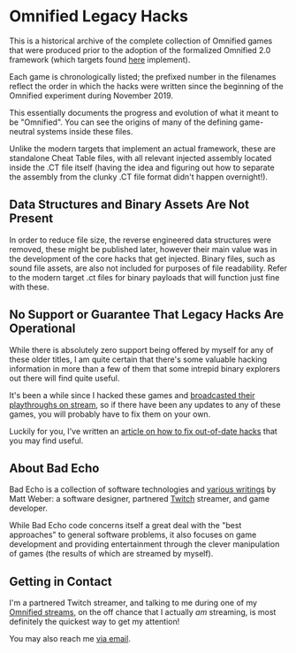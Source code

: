 # Omnified Legacy Hacks

This is a historical archive of the complete collection of Omnified games that were produced prior to the adoption of the formalized Omnified 2.0 framework (which targets found [here](https://github.com/BadEcho/omnified-hacks/tree/master/targets) implement).

Each game is chronologically listed; the prefixed number in the filenames reflect the order in which the hacks were written since the beginning of the Omnified experiment during November 2019.  

This essentially documents the progress and evolution of what it meant to be "Omnified". You can see the origins of many of the defining game-neutral systems inside these files.  

Unlike the modern targets that implement an actual framework, these are standalone Cheat Table files, with all relevant injected assembly located inside the .CT file itself (having the idea and figuring out how to separate the assembly from the clunky .CT file format didn't happen overnight!).

## Data Structures and Binary Assets Are Not Present

In order to reduce file size, the reverse engineered data structures were removed, these might be published later, however their main value was in the development of the core hacks that get injected. Binary files, such as sound file assets, are also not included for purposes of file readability. Refer to the modern target .ct files for binary payloads that will function just fine with these.

## No Support or Guarantee That Legacy Hacks Are Operational

While there is absolutely zero support being offered by myself for any of these older titles, I am quite certain that there's some valuable hacking information in more than a few of them that some intrepid binary explorers out there will find quite useful.

It's been a while since I hacked these games and [broadcasted their playthroughs on stream](https://twitch.tv/omni), so if there have been any updates to any of these games, you will probably have to fix them on your own.

Luckily for you, I've written an [article on how to fix out-of-date hacks](https://badecho.com/index.php/2021/10/05/fixing-hacks-after-patch/) that you may find useful.

## About Bad Echo
Bad Echo is a collection of software technologies and [various writings](https://badecho.com) by Matt Weber: a software designer, partnered [Twitch](https://twitch.tv/omni) streamer, and game developer.

While Bad Echo code concerns itself a great deal with the "best approaches" to general software problems, it also focuses on game development and providing entertainment through the clever manipulation of games (the results of which are streamed by myself).

## Getting in Contact
I'm a partnered Twitch streamer, and talking to me during one of my [Omnified streams](https://twitch.tv/omni), on the off chance that I actually _am_ streaming, is most definitely the quickest way to get my attention!

You may also reach me [via email](mailto:matt@badecho.com).